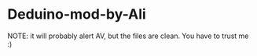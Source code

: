 # Deduino-mod-by-Ali
NOTE:  it will probably alert AV, but the files are clean. You have to trust me :)
